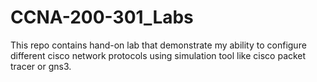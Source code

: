 # CCNA-200-301_Labs
This repo contains hand-on lab that demonstrate my ability to configure different cisco network protocols using simulation tool like cisco packet tracer or gns3.
